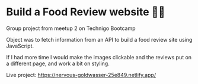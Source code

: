 # Build a Food Review website 🌮🥑

Group project from meetup 2 on Technigo Bootcamp

Object was to fetch information from an API to build a food review site using JavaScript.

If I had more time I would make the images clickable and the reviews put on a different page, and work a bit on styling.

Live project: https://nervous-goldwasser-25e849.netlify.app/

